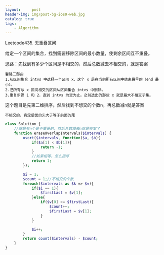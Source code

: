 ```yaml
---
layout:     post
header-img: img/post-bg-ios9-web.jpg
catalog: true
tags:
    - Algorithm
---
```


Leetcode435. 无重叠区间

给定一个区间的集合，找到需要移除区间的最小数量，使剩余区间互不重叠。

思路：先找到有多少个区间是不相交的，然后总数减去不相交的，就是答案

    套路三部曲
    1.从区间集合 intvs 中选择一个区间 x，这个 x 是在当前所有区间中结束最早的（end 最小）。
    2.把所有与 x 区间相交的区间从区间集合 intvs 中删除。
    3.重复步骤 1 和 2，直到 intvs 为空为止。之前选出的那些 x 就是最大不相交子集。

这个题目是先第二维排序，然后找到不想交的个数n，再总数减n就是答案

`不相交的，肯定后面的头大于等于前面的尾`

```php
class Solution {
    //就是有n个是不重叠的，然后总数减去n就是答案了
    function eraseOverlapIntervals($intervals) {
        usort($intervals, function($a, $b){
            if($a[1] < $b[1]){
                return -1;
            }
            //如果相等，怎么排序
            return 1;
        });

        $i = 1;
        $count = 1;//不相交的个数
        foreach($intervals as $k => $v){
            if($i == 1){
                $firstLast = $v[1];
            }else{
                if($v[0] >= $firstLast){
                    $count++;
                    $firstLast = $v[1];
                }
            }

            $i++;
        }
        return count($intervals) - $count;
    }
}
```